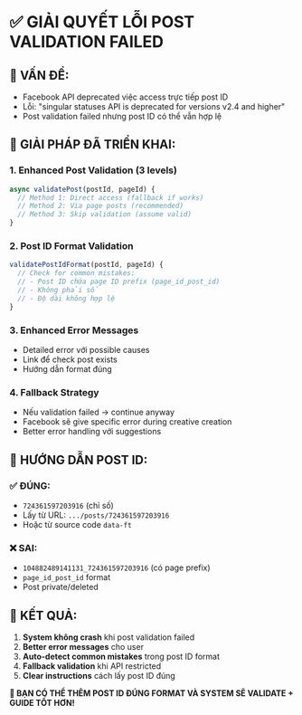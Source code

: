 # ✅ GIẢI QUYẾT LỖI POST VALIDATION FAILED

## 🚨 VẤN ĐỀ:
- Facebook API deprecated việc access trực tiếp post ID  
- Lỗi: "singular statuses API is deprecated for versions v2.4 and higher"
- Post validation failed nhưng post ID có thể vẫn hợp lệ

## 🔧 GIẢI PHÁP ĐÃ TRIỂN KHAI:

### 1. **Enhanced Post Validation (3 levels)**
```typescript
async validatePost(postId, pageId) {
  // Method 1: Direct access (fallback if works)
  // Method 2: Via page posts (recommended)  
  // Method 3: Skip validation (assume valid)
}
```

### 2. **Post ID Format Validation**
```typescript
validatePostIdFormat(postId, pageId) {
  // Check for common mistakes:
  // - Post ID chứa page ID prefix (page_id_post_id)
  // - Không phải số
  // - Độ dài không hợp lệ
}
```

### 3. **Enhanced Error Messages**  
- Detailed error với possible causes
- Link để check post exists
- Hướng dẫn format đúng

### 4. **Fallback Strategy**
- Nếu validation failed → continue anyway
- Facebook sẽ give specific error during creative creation
- Better error handling với suggestions

## 📝 HƯỚNG DẪN POST ID:

### ✅ ĐÚNG:
- `724361597203916` (chỉ số)
- Lấy từ URL: `.../posts/724361597203916`
- Hoặc từ source code `data-ft`

### ❌ SAI:  
- `104882489141131_724361597203916` (có page prefix)
- `page_id_post_id` format
- Post private/deleted

## 🎯 KẾT QUẢ:
1. **System không crash** khi post validation failed
2. **Better error messages** cho user
3. **Auto-detect common mistakes** trong post ID format  
4. **Fallback validation** khi API restricted
5. **Clear instructions** cách lấy post ID đúng

**🚀 BẠN CÓ THỂ THÊM POST ID ĐÚNG FORMAT VÀ SYSTEM SẼ VALIDATE + GUIDE TỐT HƠN!**

